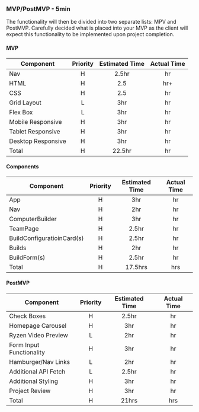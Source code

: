 ### MVP/PostMVP - 5min
The functionality will then be divided into two separate lists: MPV and PostMVP.  Carefully decided what is placed into your MVP as the client will expect this functionality to be implemented upon project completion.  
#### MVP
| Component | Priority | Estimated Time | Actual Time |
| --- | :---: |  :---: | :---: | 
| Nav | H | 2.5hr | hr |
| HTML | H | 2.5 | hr+ |
| CSS | H | 2.5 | hr |
| Grid Layout | L | 3hr | hr |
| Flex Box | L | 3hr | hr |  
| Mobile Responsive | H | 3hr | hr |
| Tablet Responsive | H | 3hr | hr |
| Desktop Responsive | H | 3hr | hr |
| Total | H | 22.5hr | hr |

#### Components
| Component | Priority | Estimated Time | Actual Time |
| --- | :---: | :---: | :---: |
| App | H | 3hr | hr |
| Nav| H | 2hr | hr | 
| ComputerBuilder | H | 3hr | hr | 
| TeamPage | H | 2.5hr | hr | 
| BuildConfiguratioinCard(s) | H | 2.5hr | hr |
| Builds | H | 2hr | hr |
| BuildForm(s) | H | 2.5hr | hr |   
| Total | H | 17.5hrs| hrs |

#### PostMVP

| Component | Priority | Estimated Time | Actual Time |
| --- | :---: |  :---: | :---: | 
| Check Boxes | H | 2.5hr | hr |
| Homepage Carousel | H | 3hr | hr |
| Ryzen Video Preview| L | 2hr | hr |
| Form Input Functionality | H | 3hr | hr |
| Hamburger/Nav Links | L | 2hr | hr |
| Additional API Fetch | L | 2.5hr | hr |
| Additional Styling | H | 3hr | hr |
| Project Review | H | 3hr | hr |
| Total | H | 21hrs| hrs |